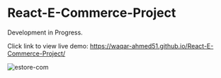 # React-E-Commerce-Project
 
 Development in Progress. 
 
 
 Click link to view live demo: https://waqar-ahmed51.github.io/React-E-Commerce-Project/


![estore-com](https://user-images.githubusercontent.com/54082156/180027901-a97e8a99-0aa2-4e71-b8e7-12e63e63a858.png)
